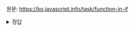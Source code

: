 원문: https://ko.javascript.info/task/function-in-if

<details>
  <summary>정답</summary>

  if 문 내부에서 정의한 함수는 if문 종료와 함께 사라진다.

  따라서 if문 외부에서 해당 함수에 접근할 수 없다.
</details>
